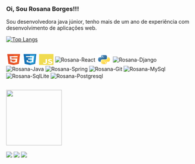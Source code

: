 ### Oi, Sou Rosana Borges!!!

Sou desenvolvedora java júnior, tenho mais de um ano de experiência com desenvolvimento de aplicações web.

[![Top Langs](https://github-readme-stats.vercel.app/api/top-langs/?username=RosanaBorges)](https://github.com/RosanaBorges/github-readme-stats)



  
 <div style="display: inline_block"><br>
    <img align="center" alt="Rosana -HTML" height="30" width="40" src="https://raw.githubusercontent.com/devicons/devicon/master/icons/html5/html5-original.svg">
    <img align="center" alt="Rosana-CSS" height="30" width="40" src="https://raw.githubusercontent.com/devicons/devicon/master/icons/css3/css3-original.svg">
    <img align="center" alt="Rosana-Jascript" height="30" width="40" src="https://raw.githubusercontent.com/devicons/devicon/master/icons/javascript/javascript-plain.svg">
    <img align= "center" alt="Rosana-React" heighy="30" width="40" src="https://cdn.jsdelivr.net/gh/devicons/devicon/icons/react/react-original.svg" >
    <img align="center" alt="Rosana-Python" height="30" width="40" src="https://raw.githubusercontent.com/devicons/devicon/master/icons/python/python-original.svg">
    <img align= "center" alt= "Rosana-Django" height="30" width="40" src="https://cdn.jsdelivr.net/gh/devicons/devicon/icons/django/django-plain.svg" >
    <img align= "center" alt= "Rosana-Java" height="30" width="40" src="https://cdn.jsdelivr.net/gh/devicons/devicon/icons/java/java-original.svg" >
    <img align= "center" alt= "Rosana-Spring" height="30" width="40" src="https://cdn.jsdelivr.net/gh/devicons/devicon/icons/spring/spring-original.svg" >
    <img align= "center" alt= "Rosana-Git" height="30" width="40" src="https://cdn.jsdelivr.net/gh/devicons/devicon/icons/git/git-original.svg" />
    <img align= "center" alt= "Rosana-MySql" height="30" width="40" src="https://cdn.jsdelivr.net/gh/devicons/devicon/icons/mysql/mysql-original.svg" />
    <img align= "center" alt= "Rosana-SqlLite" height="30" width="40" src="https://cdn.jsdelivr.net/gh/devicons/devicon/icons/sqlite/sqlite-original.svg" />
    <img align= "center" alt= "Rosana-Postgresql" height="30" width="40" src="https://cdn.jsdelivr.net/gh/devicons/devicon/icons/postgresql/postgresql-plain.svg" />

   
              
     
  </div>
  
  ##
  <div> 
  <img height="150" width="150" src = "https://user-images.githubusercontent.com/77994621/177052332-8c0a8ebe-3c74-460e-8813-7b847509979e.jpeg"/>
  </div>
 <div> 
 
   <a href="https://www.instagram.com/rosanagohan/" target="_blank"><img src="https://img.shields.io/badge/-Instagram-%23E4405F?style=for-the-badge&logo=instagram&logoColor=white" target="_blank"></a>
   <a href = "mailto:rosana.magros@gmail.com"><img src="https://img.shields.io/badge/-Gmail-%23333?style=for-the-badge&logo=gmail&logoColor=white" target="_blank"></a>
  <a href="https://www.linkedin.com/in/rosana-borges-lima-gomes-0b3a9870/" target="_blank"><img src="https://img.shields.io/badge/-LinkedIn-%230077B5?style=for-the-badge&logo=linkedin&logoColor=white" target="_blank"></a> 
 
 
</div>
  
